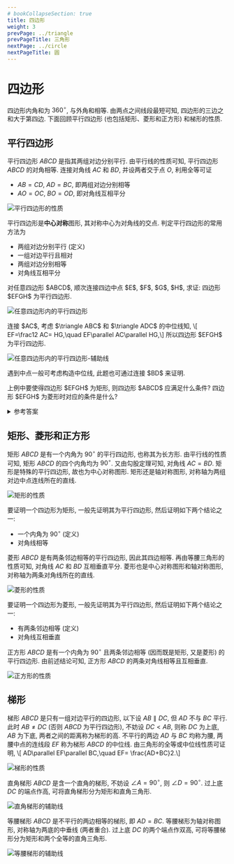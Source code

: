 ```yaml
---
# bookCollapseSection: true
title: 四边形
weight: 3
prevPage: ../triangle
prevPageTitle: 三角形
nextPage: ../circle
nextPageTitle: 圆
---
```


# 四边形

四边形内角和为 $360^\circ$, 与外角和相等. 由两点之间线段最短可知, 四边形的三边之和大于第四边. 下面回顾平行四边形 (也包括矩形、菱形和正方形) 和梯形的性质.

## 平行四边形

平行四边形 $ABCD$ 是指其两组对边分别平行. 由平行线的性质可知, 平行四边形 $ABCD$ 的对角相等. 连接对角线 $AC$ 和 $BD$, 并设两者交于点 $O$, 利用全等可证

- $AB= CD$, $AD= BC$, 即两组对边分别相等
- $AO=OC$, $BO=OD$, 即对角线互相平分

![平行四边形的性质](/figs/2022/2022-08/2022-0811-2310.svg)

平行四边形是**中心对称**图形, 其对称中心为对角线的交点. 判定平行四边形的常用方法为

- 两组对边分别平行 (定义)
- 一组对边平行且相对
- 两组对边分别相等
- 对角线互相平分

<myexample>
    <p>对任意四边形 $ABCD$, 顺次连接四边中点 $E$, $F$, $G$, $H$, 求证: 四边形 $EFGH$ 为平行四边形.</p>
    <img alt="任意四边形内的平行四边形" src="/figs/2022/2022-08/2022-0812-0000.svg"></img>
</myexample>

<myproof>
    <p>连接 $AC$, 考虑 $\triangle ABC$ 和 $\triangle ADC$ 的中位线知, \[
        EF=\frac12 AC= HG,\quad EF\parallel AC\parallel HG,\]
    所以四边形 $EFGH$ 为平行四边形.</p>
    <img alt="任意四边形内的平行四边形-辅助线" src="/figs/2022/2022-08/2022-0812-0005.svg"></img>
</myproof>

<myremark>
    <p>遇到中点一般可考虑构造中位线, 此题也可通过连接 $BD$ 来证明.</p>
</myremark>

<myexercise>
    <p>上例中要使得四边形 $EFGH$ 为矩形, 则四边形 $ABCD$ 应满足什么条件? 四边形 $EFGH$ 为菱形时对应的条件是什么?</p>
</myexercise>

<details><summary>参考答案</summary>
    <p>矩形 $EFGH$ 对应 $AC=BD$; 菱形 $EFGH$ 对应 $AC\parallel BD$, 见下方的判定条件.</p>
</details>

## 矩形、菱形和正方形

矩形 $ABCD$ 是有一个内角为 $90^\circ$ 的平行四边形, 也称其为长方形. 由平行线的性质可知, 矩形 $ABCD$ 的四个内角均为 $90^\circ$. 又由勾股定理可知, 对角线 $AC=BD$. 矩形是特殊的平行四边形, 故也为中心对称图形. 矩形还是轴对称图形, 对称轴为两组对边中点连线所在的直线. 

![矩形的性质](/figs/2022/2022-08/2022-0811-2320.svg)

要证明一个四边形为矩形, 一般先证明其为平行四边形, 然后证明如下两个结论之一:

- 一个内角为 $90^\circ$ (定义)
- 对角线相等

菱形 $ABCD$ 是有两条邻边相等的平行四边形, 因此其四边相等. 再由等腰三角形的性质可知, 对角线 $AC$ 和 $BD$ 互相垂直平分. 菱形也是中心对称图形和轴对称图形, 对称轴为两条对角线所在的直线. 

![菱形的性质](/figs/2022/2022-08/2022-0811-2340.svg)

要证明一个四边形为菱形, 一般先证明其为平行四边形, 然后证明如下两个结论之一:

- 有两条邻边相等 (定义)
- 对角线互相垂直

正方形 $ABCD$ 是有一个内角为 $90^\circ$ 且两条邻边相等 (因而既是矩形, 又是菱形) 的平行四边形. 由前述结论可知, 正方形 $ABCD$ 的两条对角线相等且互相垂直.

![正方形的性质](/figs/2022/2022-08/2022-0811-2330.svg)

## 梯形

梯形 $ABCD$ 是只有一组对边平行的四边形, 以下设 $AB\parallel DC$, 但 $AD$ 不与 $BC$ 平行. 此时 $AB\neq DC$ (否则 $ABCD$ 为平行四边形), 不妨设 $DC< AB$, 则称 $DC$ 为上底, $AB$ 为下底, 两者之间的距离称为梯形的高. 不平行的两边 $AD$ 与 $BC$ 均称为腰, 两腰中点的连线段 $EF$ 称为梯形 $ABCD$ 的中位线. 由三角形的全等或中位线性质可证明, \\[
    AD\parallel EF\parallel BC,\quad EF= \frac{AD+BC}2.\\]

![梯形的性质](/figs/2022/2022-08/2022-0811-2345.svg)

直角梯形 $ABCD$ 是含一个直角的梯形, 不妨设 $\angle A= 90^\circ$, 则 $\angle D= 90^\circ$. 过上底 $DC$ 的端点作高, 可将直角梯形分为矩形和直角三角形.

![直角梯形的辅助线](/figs/2022/2022-08/2022-0811-2350.svg)

等腰梯形 $ABCD$ 是不平行的两边相等的梯形, 即 $AD= BC$. 等腰梯形为轴对称图形, 对称轴为两底的中垂线 (两者重合). 过上底 $DC$ 的两个端点作双高, 可将等腰梯形分为矩形和两个全等的直角三角形.

![等腰梯形的辅助线](/figs/2022/2022-08/2022-0811-2355.svg)
